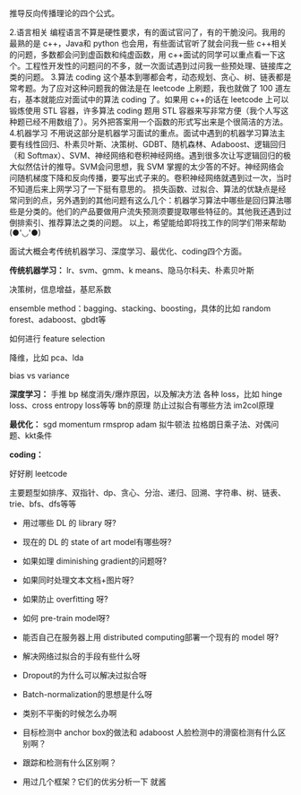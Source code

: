 
推导反向传播理论的四个公式。


2.语言相关
编程语言不算是硬性要求，有的面试官问了，有的干脆没问。我用的最熟的是 c++，Java和 python 也会用，有些面试官听了就会问我一些 c++相关的问题，多数都会问到虚函数和纯虚函数，用 c++面试的同学可以重点看一下这个。工程性开发性的问题问的不多，就一次面试遇到过问我一些预处理、链接库之类的问题。
3.算法 coding
这个基本到哪都会考，动态规划、贪心、树、链表都是常考题。为了应对这种问题我的做法是在 leetcode 上刷题，我也就做了 100 道左右，基本就能应对面试中的算法 coding 了。如果用 c++的话在 leetcode 上可以锻炼使用 STL 容器，许多算法 coding 题用 STL 容器来写非常方便（我个人写这种题已经不用数组了）。另外把答案用一个函数的形式写出来是个很简洁的方法。
4.机器学习
不用说这部分是机器学习面试的重点。面试中遇到的机器学习算法主要有线性回归、朴素贝叶斯、决策树、GDBT、随机森林、Adaboost、逻辑回归（和 Softmax）、SVM、神经网络和卷积神经网络。遇到很多次让写逻辑回归的极大似然估计的推导。SVM会问思想，我 SVM 掌握的太少答的不好。神经网络会问随机梯度下降和反向传播，要写出式子来的。卷积神经网络就遇到过一次，当时不知道后来上网学习了一下挺有意思的。
损失函数、过拟合、算法的优缺点是经常问到的点，另外遇到的其他问题有这么几个：机器学习算法中哪些是回归算法哪些是分类的。他们的产品要做用户流失预测须要提取哪些特征的。其他我还遇到过倒排索引、推荐算法之类的问题。
以上，希望能给即将找工作的同学们带来帮助(●'◡'●)



面试大概会考传统机器学习、深度学习、最优化、coding四个方面。

**传统机器学习：**
lr、svm、gmm、k means、隐马尔科夫、朴素贝叶斯

决策树，信息增益，基尼系数

ensemble method：bagging、stacking、boosting，具体的比如 random forest、adaboost、gbdt等

如何进行 feature selection

降维，比如 pca、lda

bias vs variance

**深度学习：**
手推 bp
梯度消失/爆炸原因，以及解决方法
各种 loss，比如 hinge loss、cross entropy loss等等
bn的原理
防止过拟合有哪些方法
im2col原理

**最优化：**
sgd
momentum
rmsprop
adam
拟牛顿法
拉格朗日乘子法、对偶问题、kkt条件

**coding：**

好好刷 leetcode

主要题型如排序、双指针、dp、贪心、分治、递归、回溯、字符串、树、链表、trie、bfs、dfs等等



- 用过哪些 DL 的 library 呀?
- 现在的 DL 的 state of art model有哪些呀?
- 如果如理 diminishing gradient的问题呀?
- 如果同时处理文本文档+图片呀?
- 如果防止 overfitting 呀?
- 如何 pre-train model呀?
- 能否自己在服务器上用 distributed computing部署一个现有的 model 呀?


- 解决网络过拟合的手段有些什么呀
- Dropout的为什么可以解决过拟合呀
- Batch-normalization的思想是什么呀
- 类别不平衡的时候怎么办啊
- 目标检测中 anchor box的做法和 adaboost 人脸检测中的滑窗检测有什么区别啊？
- 跟踪和检测有什么区别啊？
- 用过几个框架？它们的优劣分析一下
就酱
